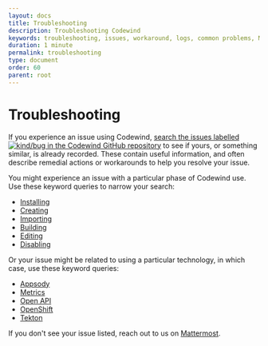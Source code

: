 ```yaml
---
layout: docs
title: Troubleshooting
description: Troubleshooting Codewind
keywords: troubleshooting, issues, workaround, logs, common problems, Mac, Windows, Linux, Theia, Docker, help, open a new issue, contact us, help, check the logs
duration: 1 minute
permalink: troubleshooting
type: document
order: 60
parent: root
---
```


# Troubleshooting

If you experience an issue using Codewind, [search the issues labelled ![kind/bug](dist/images/kind-bug-label.png) in the Codewind GitHub repository](https://github.com/eclipse/codewind/issues?q=is%3Aopen+is%3Aissue+label%3Akind%2Fbug) to see if yours, or something similar, is already recorded. These contain useful information, and often describe remedial actions or workarounds to help you resolve your issue. 

You might experience an issue with a particular phase of Codewind use. Use these keyword queries to narrow your search: 
- [Installing](https://github.com/eclipse/codewind/issues?utf8=%E2%9C%93&q=is%3Aopen+is%3Aissue+label%3Akind%2Fbug+install)
- [Creating](https://github.com/eclipse/codewind/issues?utf8=%E2%9C%93&q=is%3Aopen+is%3Aissue+label%3Akind%2Fbug+creating)
- [Importing](https://github.com/eclipse/codewind/issues?utf8=%E2%9C%93&q=is%3Aopen+is%3Aissue+label%3Akind%2Fbug+importing)
- [Building](https://github.com/eclipse/codewind/issues?utf8=%E2%9C%93&q=is%3Aopen+is%3Aissue+label%3Akind%2Fbug+build)
- [Editing](https://github.com/eclipse/codewind/issues?utf8=%E2%9C%93&q=is%3Aopen+is%3Aissue+label%3Akind%2Fbug+edit)
- [Disabling](https://github.com/eclipse/codewind/issues?utf8=%E2%9C%93&q=is%3Aopen+is%3Aissue+label%3Akind%2Fbug+disable)

Or your issue might be related to using a particular technology, in which case, use these keyword queries: 
- [Appsody](https://github.com/eclipse/codewind/issues?utf8=%E2%9C%93&q=is%3Aopen+is%3Aissue+label%3Akind%2Fbug+appsody)
- [Metrics](https://github.com/eclipse/codewind/issues?utf8=%E2%9C%93&q=is%3Aopen+is%3Aissue+label%3Akind%2Fbug+metrics)
- [Open API](https://github.com/eclipse/codewind/issues?utf8=%E2%9C%93&q=is%3Aopen+is%3Aissue+label%3Akind%2Fbug+open+api+)
- [OpenShift](https://github.com/eclipse/codewind/issues?utf8=%E2%9C%93&q=is%3Aopen+is%3Aissue+label%3Akind%2Fbug+openshift)
- [Tekton](https://github.com/eclipse/codewind/issues?utf8=%E2%9C%93&q=is%3Aopen+is%3Aissue+label%3Akind%2Fbug+tekton)

If you don't see your issue listed, reach out to us on [Mattermost](https://mattermost.eclipse.org/eclipse/channels/eclipse-codewind). 

<!-- Provide an upfront link to where users can go if they can't figure out how to troubleshoot the problems. Avoid telling them to call IBM support, but you can link to the support website. -->
